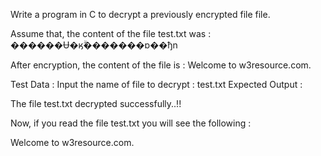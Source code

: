 Write a program in C to decrypt a previously encrypted file file.

 Assume that, the content of the file test.txt was  :                                                                       
������Ʉ�ӄۗ�������ɒ��ђn 

After encryption, the content of the file is : 
Welcome to w3resource.com.

Test Data :
Input the name of file to decrypt : test.txt
Expected Output :

The file test.txt decrypted successfully..!!

Now, if you read the file test.txt you will see the following :

Welcome to w3resource.com.
